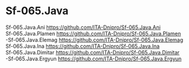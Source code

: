 # Sf-065.Java
Sf-065.Java.Ani		https://github.com/ITA-Dnipro/Sf-065.Java.Ani <br>
Sf-065.Java.Plamen	https://github.com/ITA-Dnipro/Sf-065.Java.Plamen <br>
-Sf-065.Java.Elemag	https://github.com/ITA-Dnipro/Sf-065.Java.Elemag <br>
Sf-065.Java.Ina		https://github.com/ITA-Dnipro/Sf-065.Java.Ina <br>
Sf-065.Java.Dimitar	https://github.com/ITA-Dnipro/Sf-065.Java.Dimitar <br>
-Sf-065.Java.Ergyun	https://github.com/ITA-Dnipro/Sf-065.Java.Ergyun <br>
